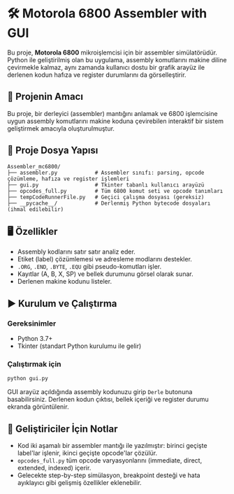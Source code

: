 
# 🛠️ Motorola 6800 Assembler with GUI

Bu proje, **Motorola 6800** mikroişlemcisi için bir assembler simülatörüdür. Python ile geliştirilmiş olan bu uygulama, assembly komutlarını makine diline çevirmekle kalmaz, aynı zamanda kullanıcı dostu bir grafik arayüz ile derlenen kodun hafıza ve register durumlarını da görselleştirir.

## 🎯 Projenin Amacı

Bu proje, bir derleyici (assembler) mantığını anlamak ve 6800 işlemcisine uygun assembly komutlarını makine koduna çevirebilen interaktif bir sistem geliştirmek amacıyla oluşturulmuştur.

## 📁 Proje Dosya Yapısı

```
Assembler_mc6800/
├── assembler.py            # Assembler sınıfı: parsing, opcode çözümleme, hafıza ve register işlemleri
├── gui.py                  # Tkinter tabanlı kullanıcı arayüzü
├── opcodes_full.py         # Tüm 6800 komut seti ve opcode tanımları
├── tempCodeRunnerFile.py   # Geçici çalışma dosyası (gereksiz)
├── __pycache__/            # Derlenmiş Python bytecode dosyaları (ihmal edilebilir)
```

## 🖥️ Özellikler

- Assembly kodlarını satır satır analiz eder.
- Etiket (label) çözümlemesi ve adresleme modlarını destekler.
- `.ORG`, `.END`, `.BYTE`, `.EQU` gibi pseudo-komutları işler.
- Kayıtlar (A, B, X, SP) ve bellek durumunu görsel olarak sunar.
- Derlenen makine kodunu listeler.

## ▶️ Kurulum ve Çalıştırma

### Gereksinimler

- Python 3.7+
- Tkinter (standart Python kurulumu ile gelir)

### Çalıştırmak için

```bash
python gui.py
```

GUI arayüz açıldığında assembly kodunuzu girip `Derle` butonuna basabilirsiniz. Derlenen kodun çıktısı, bellek içeriği ve register durumu ekranda görüntülenir.


## 🧠 Geliştiriciler İçin Notlar

- Kod iki aşamalı bir assembler mantığı ile yazılmıştır: birinci geçişte label'lar işlenir, ikinci geçişte opcode'lar çözülür.
- `opcodes_full.py` tüm opcode varyasyonlarını (immediate, direct, extended, indexed) içerir.
- Gelecekte step-by-step simülasyon, breakpoint desteği ve hata ayıklayıcı gibi gelişmiş özellikler eklenebilir.
